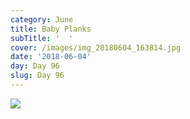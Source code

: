 ```yaml
---
category: June
title: Baby Planks
subTitle: '  '
cover: /images/img_20180604_163814.jpg
date: '2018-06-04'
day: Day 96
slug: Day 96
---
```

![](/images/img_20180604_163814.jpg)
